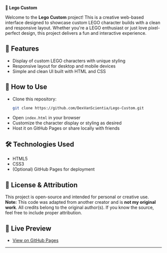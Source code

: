 **🧱 Lego Custom**

Welcome to the **Lego Custom** project! This is a creative web-based interface designed to showcase custom LEGO character builds with a clean and responsive layout. Whether you're a LEGO enthusiast or just love pixel-perfect design, this project delivers a fun and interactive experience.

## 🌟 Features
- Display of custom LEGO characters with unique styling  
- Responsive layout for desktop and mobile devices  
- Simple and clean UI built with HTML and CSS  

## 🚀 How to Use
- Clone this repository:  
  ```bash
  git clone https://github.com/DexVanScientia/Lego-Custom.git
  ```
- Open `index.html` in your browser  
- Customize the character display or styling as desired  
- Host it on GitHub Pages or share locally with friends  

## 🛠️ Technologies Used
- HTML5  
- CSS3  
- (Optional) GitHub Pages for deployment  

## 📄 License & Attribution
This project is open-source and intended for personal or creative use.  
**Note:** This code was adapted from another creator and is **not my original work**. All credits belong to the original author(s). If you know the source, feel free to include proper attribution.

## 📍 Live Preview
- [View on GitHub Pages](https://dexvanscientia.github.io/Lego-Custom/)

---
